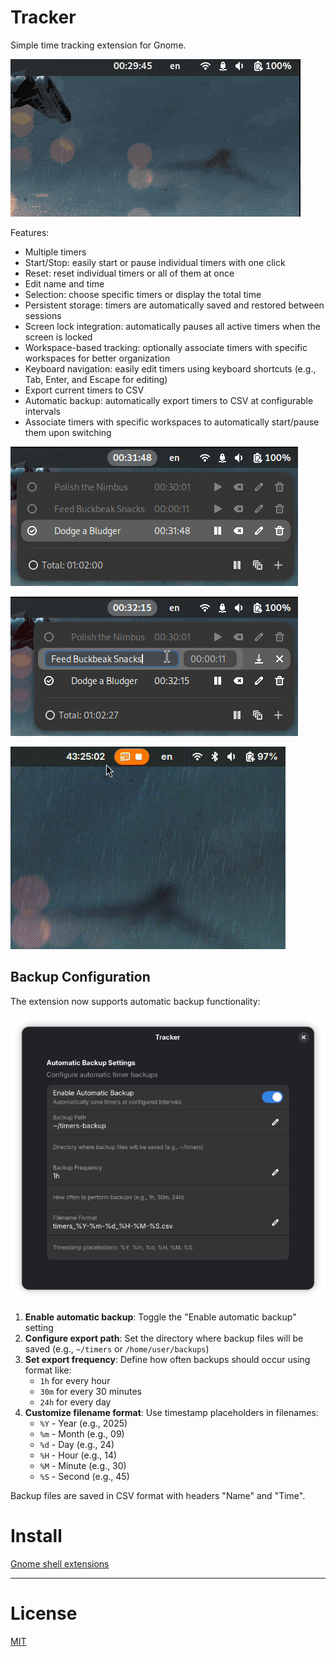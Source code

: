 # Tracker

Simple time tracking extension for Gnome.

![demo](https://raw.githubusercontent.com/aliakseiz/tracker/main/demo-01.gif)

Features:
- Multiple timers
- Start/Stop: easily start or pause individual timers with one click
- Reset: reset individual timers or all of them at once
- Edit name and time
- Selection: choose specific timers or display the total time
- Persistent storage: timers are automatically saved and restored between sessions
- Screen lock integration: automatically pauses all active timers when the screen is locked
- Workspace-based tracking: optionally associate timers with specific workspaces for better organization
- Keyboard navigation: easily edit timers using keyboard shortcuts (e.g., Tab, Enter, and Escape for editing)
- Export current timers to CSV
- Automatic backup: automatically export timers to CSV at configurable intervals 
- Associate timers with specific workspaces to automatically start/pause them upon switching

![demo](https://raw.githubusercontent.com/aliakseiz/tracker/main/demo-02.png)

![demo](https://raw.githubusercontent.com/aliakseiz/tracker/main/demo-03.png)

![workspaces](https://raw.githubusercontent.com/aliakseiz/tracker/main/demo-04.gif)

## Backup Configuration

The extension now supports automatic backup functionality:

![backup](https://raw.githubusercontent.com/aliakseiz/tracker/main/backup-01.png)

1. **Enable automatic backup**: Toggle the "Enable automatic backup" setting
2. **Configure export path**: Set the directory where backup files will be saved (e.g., `~/timers` or `/home/user/backups`)
3. **Set export frequency**: Define how often backups should occur using format like:
   - `1h` for every hour
   - `30m` for every 30 minutes  
   - `24h` for every day
4. **Customize filename format**: Use timestamp placeholders in filenames:
   - `%Y` - Year (e.g., 2025)
   - `%m` - Month (e.g., 09) 
   - `%d` - Day (e.g., 24)
   - `%H` - Hour (e.g., 14)
   - `%M` - Minute (e.g., 30)
   - `%S` - Second (e.g., 45)

Backup files are saved in CSV format with headers "Name" and "Time".

# Install

[Gnome shell extensions](https://extensions.gnome.org/extension/7447/tracker/)

---
# License
[MIT](LICENSE)

[License-Url]: http://opensource.org/licenses/MIT
[License-Image]: https://img.shields.io/npm/l/express.svg
